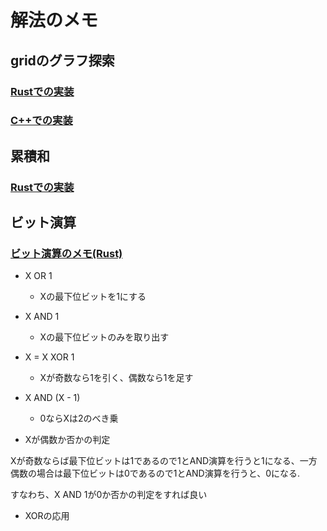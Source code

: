 # 解法のメモ

## gridのグラフ探索

### [Rustでの実装](impl_rust/src/graph)

### [C++での実装](impl_cpp/graph)

## 累積和

### [Rustでの実装](impl_rust/src/prefix_sum)

## ビット演算

### [ビット演算のメモ(Rust)](impl_rust/src/bit_manipulation)

- X OR 1
    - Xの最下位ビットを1にする

- X AND 1
    - Xの最下位ビットのみを取り出す

- X = X XOR 1
    - Xが奇数なら1を引く、偶数なら1を足す

- X AND (X - 1)
    - 0ならXは2のべき乗

- Xが偶数か否かの判定

Xが奇数ならば最下位ビットは1であるので1とAND演算を行うと1になる、一方偶数の場合は最下位ビットは0であるので1とAND演算を行うと、0になる.

すなわち、X AND 1が0か否かの判定をすれば良い

- XORの応用
